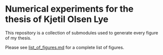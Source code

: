 # Numerical experiments for the thesis of Kjetil Olsen Lye

This repository is a collection of submodules used to generate every figure of my thesis.

Please see [list_of_figures.md](list_of_figures.md) for a complete list of figures.